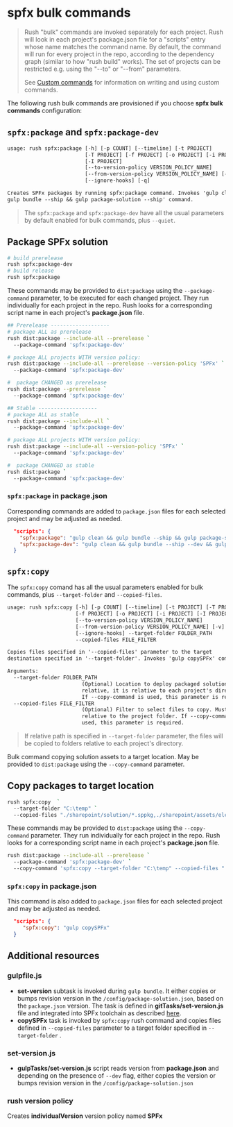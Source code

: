 ﻿# spfx bulk commands

> Rush "bulk" commands are invoked separately for each project.  Rush will look in each project's package.json file for a "scripts" entry whose name matches the command name.  By default, the command will run for every project in the repo, according to the dependency graph (similar to how "rush build" works). The set of projects can be restricted e.g. using the "--to" or "--from" parameters.
>
>See [Custom commands](https://rushjs.io/pages/maintainer/custom_commands/) for information on writing and using custom commands.

The following rush bulk commands are provisioned if you choose **spfx bulk commands** configuration:

## `spfx:package` and  `spfx:package-dev`

```txt
usage: rush spfx:package [-h] [-p COUNT] [--timeline] [-t PROJECT]
                         [-T PROJECT] [-f PROJECT] [-o PROJECT] [-i PROJECT]
                         [-I PROJECT]
                         [--to-version-policy VERSION_POLICY_NAME]
                         [--from-version-policy VERSION_POLICY_NAME] [-v]
                         [--ignore-hooks] [-q]

Creates SPFx packages by running spfx:package command. Invokes 'gulp clean &&
gulp bundle --ship && gulp package-solution --ship' command.

```

> The `spfx:package` and  `spfx:package-dev` have all the usual parameters by default enabled for bulk commands, plus `--quiet`.

## Package SPFx solution

```bash
# build prerelease
rush spfx:package-dev
# build release
rush spfx:package
```

These commands may be provided to `dist:package` using the `--package-command` parameter, to be executed for each changed project.
They run individually for each project in the repo. Rush looks for a corresponding script name in each project's **package.json** file.

```bash
## Prerelease -------------------
# package ALL as prerelease
rush dist:package --include-all --prerelease `
  --package-command 'spfx:package-dev'

# package ALL projects WITH version policy:
rush dist:package --include-all --prerelease --version-policy 'SPFx' `
  --package-command 'spfx:package-dev'

#  package CHANGED as prerelease
rush dist:package --prerelease `
  --package-command 'spfx:package-dev'

## Stable -------------------
# package ALL as stable
rush dist:package --include-all `
  --package-command 'spfx:package-dev'

# package ALL projects WITH version policy:
rush dist:package --include-all --version-policy 'SPFx' `
  --package-command 'spfx:package-dev'

#  package CHANGED as stable
rush dist:package `
  --package-command 'spfx:package-dev'
```

### `spfx:package` in package.json

Corresponding commands are added to `package.json` files for each selected project and may be adjusted as needed.

```json
  "scripts": {
    "spfx:package": "gulp clean && gulp bundle --ship && gulp package-solution --ship",
    "spfx:package-dev": "gulp clean && gulp bundle --ship --dev && gulp package-solution --ship",
  }
```

## `spfx:copy`

The `spfx:copy` comand has all the usual parameters enabled for bulk commands, plus `--target-folder` and `--copied-files`.

```txt
usage: rush spfx:copy [-h] [-p COUNT] [--timeline] [-t PROJECT] [-T PROJECT]
                      [-f PROJECT] [-o PROJECT] [-i PROJECT] [-I PROJECT]
                      [--to-version-policy VERSION_POLICY_NAME]
                      [--from-version-policy VERSION_POLICY_NAME] [-v]
                      [--ignore-hooks] --target-folder FOLDER_PATH
                      --copied-files FILE_FILTER

Copies files specified in '--copied-files' parameter to the target
destination specified in '--target-folder'. Invokes 'gulp copySPFx' command.

Arguments:
  --target-folder FOLDER_PATH
                        (Optional) Location to deploy packaged solution. If
                        relative, it is relative to each project's directory.
                        If --copy-command is used, this parameter is required.
  --copied-files FILE_FILTER
                        (Optional) Filter to select files to copy. Must be
                        relative to the project folder. If --copy-command is
                        used, this parameter is required.
```

>If relative path is specified in `--target-folder` parameter, the files will be copied to folders relative to each project's directory.

Bulk command copying solution assets to a target location.
May be provided to  `dist:package` using the `--copy-command` parameter.

## Copy packages to target location

```bash
rush spfx:copy  `
  --target-folder "C:\temp" `
  --copied-files "./sharepoint/solution/*.sppkg,./sharepoint/assets/elements.xml"  `
```

These commands may be provided to `dist:package` using the `--copy-command` parameter.
They run individually for each project in the repo. Rush looks for a corresponding script name in each project's **package.json** file.

```bash
rush dist:package --include-all --prerelease `
  --package-command 'spfx:package-dev' `
  --copy-command 'spfx:copy --target-folder "C:\temp" --copied-files "./sharepoint/solution/*.sppkg,./sharepoint/assets/elements.xml"'
```

### `spfx:copy` in package.json

This command is also added to `package.json` files for each selected project and may be adjusted as needed.

```json
  "scripts": {
     "spfx:copy": "gulp copySPFx"
  }
```

## Additional resources

### gulpfile.js

- **set-version** subtask is invoked during `gulp bundle`. It either copies or bumps revision version in the `/config/package-solution.json`, based on the `package.json` version. The task is defined in **gitTasks/set-version.js** file and integrated into SPFx toolchain as described [here](https://docs.microsoft.com/en-us/sharepoint/dev/spfx/toolchain/integrate-gulp-tasks-in-build-pipeline).
- **copySPFx** task is invoked by `spfx:copy` rush command and copies files defined in `--copied-files` parameter to a target folder specified in `--target-folder` .

### set-version.js

- **gulpTasks/set-version.js** script reads version from **package.json** and depending on the presence of `--dev` flag, either copies the version or bumps revision version in the `/config/package-solution.json`

### rush version policy

Creates  **individualVersion** version policy named **SPFx**
